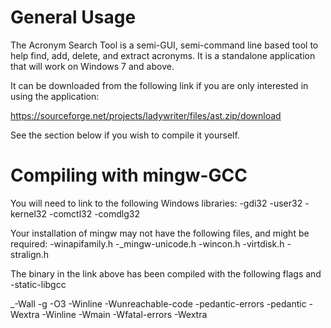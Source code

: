 General Usage
====================

The Acronym Search Tool is a semi-GUI, semi-command line based tool to help find, add, delete, and extract acronyms.
It is a standalone application that will work on Windows 7 and above.

It can be downloaded from the following link if you are only interested in using the application:

https://sourceforge.net/projects/ladywriter/files/ast.zip/download


See the section below if you wish to compile it yourself.


Compiling with mingw-GCC
====================

You will need to link to the following Windows libraries:
  -gdi32
  -user32
  -kernel32
  -comctl32
  -comdlg32
  
Your installation of mingw may not have the following files, and might be required:
  -winapifamily.h
  -_mingw-unicode.h
  -wincon.h
  -virtdisk.h
  -stralign.h
  
  The binary in the link above has been compiled with the following flags and -static-libgcc
  
  _-Wall -g -O3 -Winline -Wunreachable-code -pedantic-errors -pedantic -Wextra -Winline -Wmain -Wfatal-errors -Wextra
